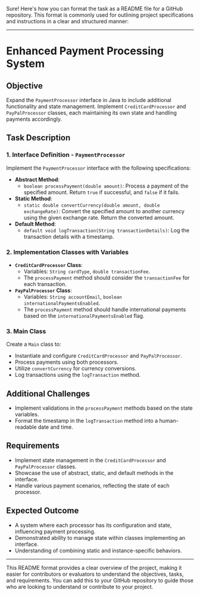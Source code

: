 Sure! Here's how you can format the task as a README file for a GitHub repository. This format is commonly used for outlining project specifications and instructions in a clear and structured manner:

---

# Enhanced Payment Processing System

## Objective
Expand the `PaymentProcessor` interface in Java to include additional functionality and state management. Implement `CreditCardProcessor` and `PayPalProcessor` classes, each maintaining its own state and handling payments accordingly.

## Task Description

### 1. Interface Definition - `PaymentProcessor`
Implement the `PaymentProcessor` interface with the following specifications:

- **Abstract Method**:
  - `boolean processPayment(double amount)`: Process a payment of the specified amount. Return `true` if successful, and `false` if it fails.
- **Static Method**:
  - `static double convertCurrency(double amount, double exchangeRate)`: Convert the specified amount to another currency using the given exchange rate. Return the converted amount.
- **Default Method**:
  - `default void logTransaction(String transactionDetails)`: Log the transaction details with a timestamp.

### 2. Implementation Classes with Variables

- **`CreditCardProcessor` Class**:
  - Variables: `String cardType`, `double transactionFee`.
  - The `processPayment` method should consider the `transactionFee` for each transaction.
- **`PayPalProcessor` Class**:
  - Variables: `String accountEmail`, `boolean internationalPaymentsEnabled`.
  - The `processPayment` method should handle international payments based on the `internationalPaymentsEnabled` flag.

### 3. Main Class
Create a `Main` class to:
  - Instantiate and configure `CreditCardProcessor` and `PayPalProcessor`.
  - Process payments using both processors.
  - Utilize `convertCurrency` for currency conversions.
  - Log transactions using the `logTransaction` method.

## Additional Challenges
- Implement validations in the `processPayment` methods based on the state variables.
- Format the timestamp in the `logTransaction` method into a human-readable date and time.

## Requirements
- Implement state management in the `CreditCardProcessor` and `PayPalProcessor` classes.
- Showcase the use of abstract, static, and default methods in the interface.
- Handle various payment scenarios, reflecting the state of each processor.

## Expected Outcome
- A system where each processor has its configuration and state, influencing payment processing.
- Demonstrated ability to manage state within classes implementing an interface.
- Understanding of combining static and instance-specific behaviors.

---

This README format provides a clear overview of the project, making it easier for contributors or evaluators to understand the objectives, tasks, and requirements. You can add this to your GitHub repository to guide those who are looking to understand or contribute to your project.
